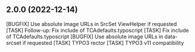## 2.0.0 (2022-12-14)

[BUGFIX] Use absolute image URLs in SrcSet ViewHelper if requested
[TASK] Follow-up: Fix include of TCAdefaults.typoscript
[TASK] Fix include of TCAdefaults.typoscript
[BUGFIX] Use absolute image URLs in data-srcset if requested
[TASK] TYPO3 rector
[TASK] TYPO3 v11 compatibility
